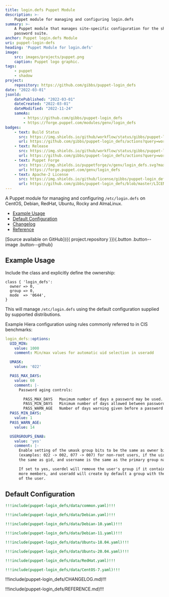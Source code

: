 ```yaml
---
title: login.defs Puppet Module
description: >-
    Puppet module for managing and configuring login.defs
summary: >-
    A Puppet module that manages site-specific configuration for the shadow 
    password suite.
anchor: Puppet login.defs Module
uri: puppet-login-defs
heading: 'Puppet Module for login.defs'
image:
    src: images/projects/puppet.png
    caption: Puppet logo graphic.
tags:
    - puppet
    - shadow
project:
    repository: https://github.com/gibbs/puppet-login_defs
date: "2022-03-01"
jsonld:
    datePublished: "2022-03-01"
    dateCreated: "2022-03-01"
    dateModified: "2022-11-24"
    sameAs:
        - https://github.com/gibbs/puppet-login_defs
        - https://forge.puppet.com/modules/genv/login_defs
badges:
    - text: Build Status
      src: https://img.shields.io/github/workflow/status/gibbs/puppet-login_defs/CI?style=flat-square
      url: https://github.com/gibbs/puppet-login_defs/actions?query=workflow%3ACI
    - text: Release
      src: https://img.shields.io/github/workflow/status/gibbs/puppet-login_defs/Release?label=release&style=flat-square
      url: https://github.com/gibbs/puppet-login_defs/actions?query=workflow%3ARelease
    - text: Puppet Forge
      src: https://img.shields.io/puppetforge/v/genv/login_defs.svg?maxAge=2592000&style=flat-square
      url: https://forge.puppet.com/genv/login_defs
    - text: Apache-2 License
      src: https://img.shields.io/github/license/gibbs/puppet-login_defs.svg?style=flat-square
      url: https://github.com/gibbs/puppet-login_defs/blob/master/LICENSE
---
```


A Puppet module for managing and configuring `/etc/login.defs` on CentOS,
Debian, RedHat, Ubuntu, Rocky and AlmaLinux.

- [Example Usage](#goto-example-usage)
- [Default Configuration](#goto-default-configuration)
- [Changelog](#goto-change-log)
- [Reference](#goto-reference)

[Source available on GitHub]({{ project.repository }}){.button .button--image .button--github}

## Example Usage

Include the class and explicitly define the ownership:

```puppet
class { 'login_defs':
  owner => 0,
  group => 0,
  mode  => '0644',
}
```

This will manage `/etc/login.defs` using the default configuration supplied by
supported distributions.

Example Hiera configuration using rules commonly referred to in CIS benchmarks:

```yaml
login_defs::options:
  UID_MIN:
    value: 1000
    comment: Min/max values for automatic uid selection in useradd

  UMASK:
    value: '022'

  PASS_MAX_DAYS:
    value: 60
    comment: |-
      Password aging controls:

      	PASS_MAX_DAYS	Maximum number of days a password may be used.
      	PASS_MIN_DAYS	Minimum number of days allowed between password changes.
      	PASS_WARN_AGE	Number of days warning given before a password expires.
  PASS_MIN_DAYS:
    value: 1
  PASS_WARN_AGE:
    value: 14

  USERGROUPS_ENAB:
    value: 'yes'
    comment: |-
      Enable setting of the umask group bits to be the same as owner bits
      (examples: 022 -> 002, 077 -> 007) for non-root users, if the uid is
      the same as gid, and username is the same as the primary group name.

      If set to yes, userdel will remove the user's group if it contains no
      more members, and useradd will create by default a group with the name
      of the user.
```

## Default Configuration

```yaml [g1:Common]
!!!include(puppet-login_defs/data/common.yaml)!!!
```

```yaml [g1:Debian Family]
!!!include(puppet-login_defs/data/Debian.yaml)!!!
```

```yaml [g1:Debian 10]
!!!include(puppet-login_defs/data/Debian-10.yaml)!!!
```

```yaml [g1:Debian 10]
!!!include(puppet-login_defs/data/Debian-11.yaml)!!!
```

```yaml [g1:Ubuntu 1804]
!!!include(puppet-login_defs/data/Ubuntu-18.04.yaml)!!!
```

```yaml [g1:Ubuntu 2004]
!!!include(puppet-login_defs/data/Ubuntu-20.04.yaml)!!!
```

```yaml [g1:RedHat Family]
!!!include(puppet-login_defs/data/RedHat.yaml)!!!
```

```yaml [g1:CentOS 7]
!!!include(puppet-login_defs/data/CentOS-7.yaml)!!!
```

<div class="puppet--changelog">

!!!include(puppet-login_defs/CHANGELOG.md)!!!

</div>
<div class="puppet--reference">

!!!include(puppet-login_defs/REFERENCE.md)!!!

</div>

